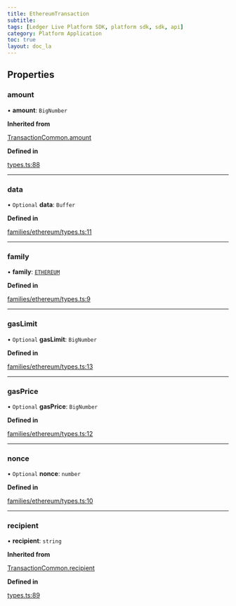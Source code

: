 ```yaml
---
title: EthereumTransaction
subtitle:
tags: [Ledger Live Platform SDK, platform sdk, sdk, api]
category: Platform Application
toc: true
layout: doc_la
---
```




## Properties

### amount

• **amount**: `BigNumber`

**Inherited from**

[TransactionCommon.amount](../transaction-common#amount)

**Defined in**

[types.ts:88](https://github.com/LedgerHQ/ledger-live-platform-sdk/blob/248c4d7/src/types.ts#L88)

___

### data

• `Optional` **data**: `Buffer`

**Defined in**

[families/ethereum/types.ts:11](https://github.com/LedgerHQ/ledger-live-platform-sdk/blob/248c4d7/src/families/ethereum/types.ts#L11)

___

### family

• **family**: [`ETHEREUM`](../families#ethereum)

**Defined in**

[families/ethereum/types.ts:9](https://github.com/LedgerHQ/ledger-live-platform-sdk/blob/248c4d7/src/families/ethereum/types.ts#L9)

___

### gasLimit

• `Optional` **gasLimit**: `BigNumber`

**Defined in**

[families/ethereum/types.ts:13](https://github.com/LedgerHQ/ledger-live-platform-sdk/blob/248c4d7/src/families/ethereum/types.ts#L13)

___

### gasPrice

• `Optional` **gasPrice**: `BigNumber`

**Defined in**

[families/ethereum/types.ts:12](https://github.com/LedgerHQ/ledger-live-platform-sdk/blob/248c4d7/src/families/ethereum/types.ts#L12)

___

### nonce

• `Optional` **nonce**: `number`

**Defined in**

[families/ethereum/types.ts:10](https://github.com/LedgerHQ/ledger-live-platform-sdk/blob/248c4d7/src/families/ethereum/types.ts#L10)

___

### recipient

• **recipient**: `string`

**Inherited from**

[TransactionCommon.recipient](../transaction-common#recipient)

**Defined in**

[types.ts:89](https://github.com/LedgerHQ/ledger-live-platform-sdk/blob/248c4d7/src/types.ts#L89)
